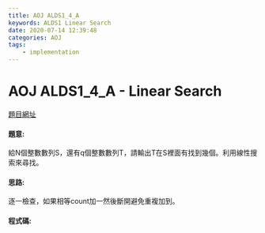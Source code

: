 ```yaml
---
title: AOJ ALDS1_4_A
keywords: ALDS1 Linear Search
date: 2020-07-14 12:39:48
categories: AOJ
tags:
    - implementation
---
```

# AOJ ALDS1_4_A - Linear Search
[題目網址](https://onlinejudge.u-aizu.ac.jp/courses/lesson/1/ALDS1/all/ALDS1_4_A)

#### 題意:
給N個整數數列S，還有q個整數數列T，請輸出T在S裡面有找到幾個。利用線性搜索來尋找。

<!-- more -->
#### 思路:
逐一檢查，如果相等count加一然後斷開避免重複加到。

#### 程式碼:
<script src="https://gist.github.com/Daviswww/be27322df4e6cf323429cc22b66ebcd3.js"></script>